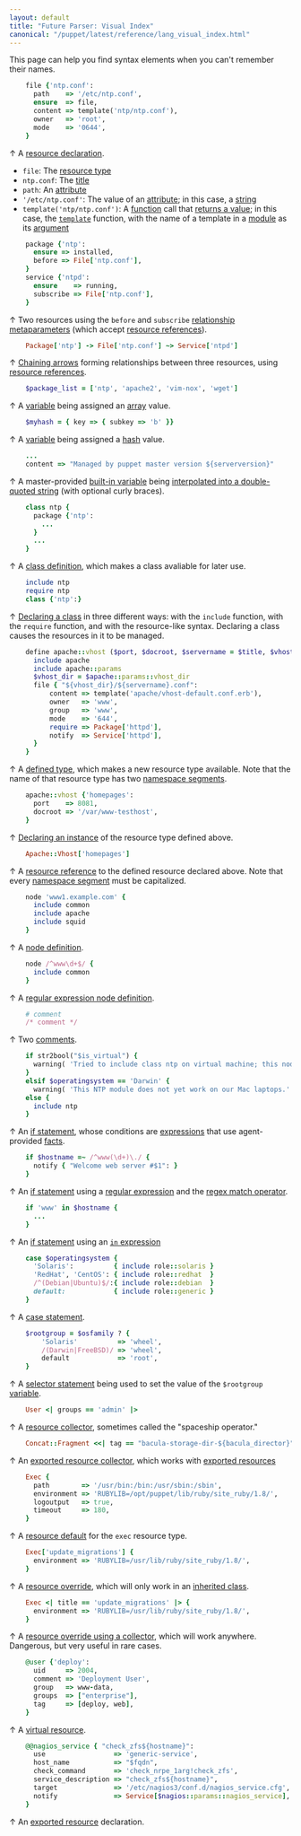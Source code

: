 ```yaml
---
layout: default
title: "Future Parser: Visual Index"
canonical: "/puppet/latest/reference/lang_visual_index.html"
---
```



[resource]: ./future_lang_resources.html
[type]: ./future_lang_resources.html#resource-types
[title]: ./future_lang_resources.html#title
[attribute]: ./future_lang_resources.html#attributes
[string]: ./future_lang_data_string.html
[function]: ./future_lang_functions.html
[rvalue]: ./future_lang_functions.html#behavior
[template_func]: /guides/templating.html
[module]: modules_fundamentals.html
[argument]: ./future_lang_functions.html#arguments
[relationship_meta]: ./future_lang_relationships.html#relationship-metaparameters
[refs]: ./future_lang_data_resource_reference.html
[chaining]: ./future_lang_relationships.html#chaining-arrows
[variable]: ./future_lang_variables.html
[array]: ./future_lang_data_array.html
[hash]: ./future_lang_data_hash.html
[interpolation]: ./future_lang_data_string.html#variable-interpolation
[class_def]: ./future_lang_classes.html#defining-classes
[class_decl]: ./future_lang_classes.html#declaring-classes
[defined_type]: ./future_lang_defined_types.html
[namespace]: ./future_lang_namespaces.html
[defined_resource]: ./future_lang_defined_types.html#declaring-an-instance
[node]: ./future_lang_node_definitions.html
[regex_node]: ./future_lang_node_definitions.html#regular-expression-names
[comments]: ./future_lang_comments.html
[if]: ./future_lang_conditional.html#if-statements
[expressions]: ./future_lang_expressions.html
[built_in]: ./future_lang_variables.html#facts-and-built-in-variables
[facts]: ./future_lang_variables.html#facts
[regex]: ./future_lang_data_regexp.html
[regex_match]: ./future_lang_expressions.html#regex-match
[in]: ./future_lang_expressions.html#in
[case]: ./future_lang_conditional.html#case-statements
[selector]: ./future_lang_conditional.html#selectors
[collector]: ./future_lang_collectors.html
[export_collector]: ./future_lang_collectors.html#exported-resource-collectors
[export]: ./future_lang_exported.html
[defaults]: ./future_lang_defaults.html
[override]: ./future_lang_classes.html#overriding-resource-attributes
[inherits]: ./future_lang_classes.html#inheritance
[coll_override]: ./future_lang_resources_advanced.html#amending-attributes-with-a-collector
[virtual]: ./future_lang_virtual.html

This page can help you find syntax elements when you can't remember their names.


~~~ ruby
    file {'ntp.conf':
      path    => '/etc/ntp.conf',
      ensure  => file,
      content => template('ntp/ntp.conf'),
      owner   => 'root',
      mode    => '0644',
    }
~~~

↑ A [resource declaration][resource].

* `file`: The [resource type][type]
* `ntp.conf`: The [title][]
* `path`: An [attribute][]
* `'/etc/ntp.conf'`: The value of an [attribute][]; in this case, a [string][]
* `template('ntp/ntp.conf')`: A [function][] call that [returns a value][rvalue]; in this case, the [`template`][template_func] function, with the name of a template in a [module][] as its [argument][]

~~~ ruby
    package {'ntp':
      ensure => installed,
      before => File['ntp.conf'],
    }
    service {'ntpd':
      ensure    => running,
      subscribe => File['ntp.conf'],
    }
~~~

↑ Two resources using the `before` and `subscribe` [relationship metaparameters][relationship_meta] (which accept [resource references][refs]).

~~~ ruby
    Package['ntp'] -> File['ntp.conf'] ~> Service['ntpd']
~~~

↑ [Chaining arrows][chaining] forming relationships between three resources, using [resource references][refs].

~~~ ruby
    $package_list = ['ntp', 'apache2', 'vim-nox', 'wget']
~~~

↑ A [variable][] being assigned an [array][] value.

~~~ ruby
    $myhash = { key => { subkey => 'b' }}
~~~

↑ A [variable][] being assigned a [hash][] value.

~~~ ruby
    ...
    content => "Managed by puppet master version ${serverversion}"
~~~

↑ A master-provided [built-in variable][built_in] being [interpolated into a double-quoted string][interpolation] (with optional curly braces).


~~~ ruby
    class ntp {
      package {'ntp':
        ...
      }
      ...
    }
~~~

↑ A [class definition][class_def], which makes a class avaliable for later use.

~~~ ruby
    include ntp
    require ntp
    class {'ntp':}
~~~

↑ [Declaring a class][class_decl] in three different ways: with the `include` function, with the `require` function, and with the resource-like syntax. Declaring a class causes the resources in it to be managed.


~~~ ruby
    define apache::vhost ($port, $docroot, $servername = $title, $vhost_name = '*') {
      include apache
      include apache::params
      $vhost_dir = $apache::params::vhost_dir
      file { "${vhost_dir}/${servername}.conf":
          content => template('apache/vhost-default.conf.erb'),
          owner   => 'www',
          group   => 'www',
          mode    => '644',
          require => Package['httpd'],
          notify  => Service['httpd'],
      }
    }
~~~

↑ A [defined type][defined_type], which makes a new resource type available. Note that the name of that resource type has two [namespace segments][namespace].

~~~ ruby
    apache::vhost {'homepages':
      port    => 8081,
      docroot => '/var/www-testhost',
    }
~~~

↑ [Declaring an instance][defined_resource] of the resource type defined above.

~~~ ruby
    Apache::Vhost['homepages']
~~~

↑ A [resource reference][refs] to the defined resource declared above. Note that every [namespace segment][namespace] must be capitalized.

~~~ ruby
    node 'www1.example.com' {
      include common
      include apache
      include squid
    }
~~~

↑ A [node definition][node].

~~~ ruby
    node /^www\d+$/ {
      include common
    }
~~~

↑ A [regular expression node definition][regex_node].

~~~ ruby
    # comment
    /* comment */
~~~

↑ Two [comments][].


~~~ ruby
    if str2bool("$is_virtual") {
      warning( 'Tried to include class ntp on virtual machine; this node may be misclassified.' )
    }
    elsif $operatingsystem == 'Darwin' {
      warning( 'This NTP module does not yet work on our Mac laptops.' )
    else {
      include ntp
    }
~~~

↑ An [if statement][if], whose conditions are [expressions][] that use agent-provided [facts][].


~~~ ruby
    if $hostname =~ /^www(\d+)\./ {
      notify { "Welcome web server #$1": }
    }
~~~

↑ An [if statement][if] using a [regular expression][regex] and the [regex match operator][regex_match].

~~~ ruby
    if 'www' in $hostname {
      ...
    }
~~~

↑ An [if statement][if] using an [`in` expression][in]

~~~ ruby
    case $operatingsystem {
      'Solaris':          { include role::solaris }
      'RedHat', 'CentOS': { include role::redhat  }
      /^(Debian|Ubuntu)$/:{ include role::debian  }
      default:            { include role::generic }
    }
~~~

↑ A [case statement][case].

~~~ ruby
    $rootgroup = $osfamily ? {
        'Solaris'          => 'wheel',
        /(Darwin|FreeBSD)/ => 'wheel',
        default            => 'root',
    }
~~~

↑ A [selector statement][selector] being used to set the value of the `$rootgroup` [variable][].

~~~ ruby
    User <| groups == 'admin' |>
~~~

↑ A [resource collector][collector], sometimes called the "spaceship operator."

~~~ ruby
    Concat::Fragment <<| tag == "bacula-storage-dir-${bacula_director}" |>>
~~~

↑ An [exported resource collector][export_collector], which works with [exported resources][export]

~~~ ruby
    Exec {
      path        => '/usr/bin:/bin:/usr/sbin:/sbin',
      environment => 'RUBYLIB=/opt/puppet/lib/ruby/site_ruby/1.8/',
      logoutput   => true,
      timeout     => 180,
    }
~~~

↑ A [resource default][defaults] for the `exec` resource type.

~~~ ruby
    Exec['update_migrations'] {
      environment => 'RUBYLIB=/usr/lib/ruby/site_ruby/1.8/',
    }
~~~

↑ A [resource override][override], which will only work in an [inherited class][inherits].

~~~ ruby
    Exec <| title == 'update_migrations' |> {
      environment => 'RUBYLIB=/usr/lib/ruby/site_ruby/1.8/',
    }
~~~

↑ A [resource override using a collector][coll_override], which will work anywhere. Dangerous, but very useful in rare cases.


~~~ ruby
    @user {'deploy':
      uid     => 2004,
      comment => 'Deployment User',
      group   => www-data,
      groups  => ["enterprise"],
      tag     => [deploy, web],
    }
~~~

↑ A [virtual resource][virtual].


~~~ ruby
    @@nagios_service { "check_zfs${hostname}":
      use                 => 'generic-service',
      host_name           => "$fqdn",
      check_command       => 'check_nrpe_1arg!check_zfs',
      service_description => "check_zfs${hostname}",
      target              => '/etc/nagios3/conf.d/nagios_service.cfg',
      notify              => Service[$nagios::params::nagios_service],
    }
~~~

↑ An [exported resource][export] declaration.

